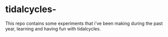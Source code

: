 # tidalcycles-

This repo contains some experiments that i've been making during the past year, learning and having fun with tidalcycles.

